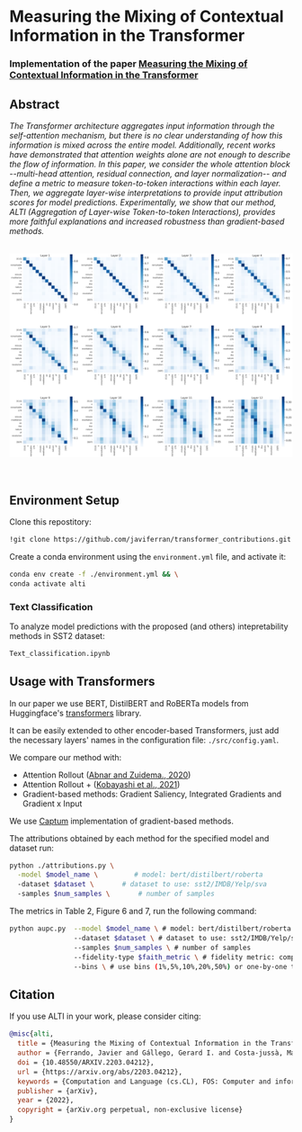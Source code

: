 # Measuring the Mixing of Contextual Information in the Transformer

### Implementation of the paper [Measuring the Mixing of Contextual Information in the Transformer](https://arxiv.org/pdf/2203.04212.pdf)
## Abstract
<p>
<em>
The Transformer architecture aggregates input information through the self-attention mechanism, but there is no clear understanding of how this information is mixed across the entire model. Additionally, recent works have demonstrated that attention weights alone are not enough to describe the flow of information. In this paper, we consider the whole attention block --multi-head attention, residual connection, and layer normalization-- and define a metric to measure token-to-token interactions within each layer. Then, we aggregate layer-wise interpretations to provide input attribution scores for model predictions. Experimentally, we show that our method, ALTI (Aggregation of Layer-wise Token-to-token Interactions), provides more faithful explanations and increased robustness than gradient-based methods.
</em>
</p>

<p align="center"><br>
<img src="./img/layers_relevances_example_bert.png" class="center" title="paper logo" width="800"/>
</p><br>

## Environment Setup

Clone this repostitory:
```bash
!git clone https://github.com/javiferran/transformer_contributions.git
```

Create a conda environment using the `environment.yml` file, and activate it:
```bash
conda env create -f ./environment.yml && \
conda activate alti
```

### Text Classification
To analyze model predictions with the proposed (and others) intepretability methods in SST2 dataset:
```bash
Text_classification.ipynb
```

## Usage with Transformers

In our paper we use BERT, DistilBERT and RoBERTa models from Huggingface's [transformers](https://github.com/huggingface/transformers "Huggingface's transformers github") library.

It can be easily extended to other encoder-based Transformers, just add the necessary layers' names in the configuration file: `./src/config.yaml`.

We compare our method with:
- Attention Rollout ([Abnar and Zuidema., 2020](https://arxiv.org/pdf/2005.00928.pdf))
- Attention Rollout + ([Kobayashi et al., 2021](https://arxiv.org/pdf/2109.07152.pdf))
- Gradient-based methods: Gradient Saliency, Integrated Gradients and Gradient x Input

We use [Captum](https://captum.ai/) implementation of gradient-based methods.

The attributions obtained by each method for the specified model and dataset run:
```bash
python ./attributions.py \
  -model $model_name \         # model: bert/distilbert/roberta
  -dataset $dataset \       # dataset to use: sst2/IMDB/Yelp/sva
  -samples $num_samples \       # number of samples
```
The metrics in  Table 2, Figure 6 and 7, run the following command:

```bash
python aupc.py  --model $model_name \ # model: bert/distilbert/roberta
                --dataset $dataset \ # dataset to use: sst2/IMDB/Yelp/sva
                --samples $num_samples \ # number of samples
                --fidelity-type $faith_metric \ # fidelity metric: comp/suff
                --bins \ # use bins (1%,5%,10%,20%,50%) or one-by-one token deletion
```

## Citation
If you use ALTI in your work, please consider citing:

```bibtex
@misc{alti,
  title = {Measuring the Mixing of Contextual Information in the Transformer},
  author = {Ferrando, Javier and Gállego, Gerard I. and Costa-jussà, Marta R.},
  doi = {10.48550/ARXIV.2203.04212},
  url = {https://arxiv.org/abs/2203.04212},
  keywords = {Computation and Language (cs.CL), FOS: Computer and information sciences, FOS: Computer and information sciences},
  publisher = {arXiv},
  year = {2022},
  copyright = {arXiv.org perpetual, non-exclusive license}
}

````
